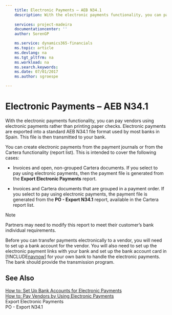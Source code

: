 ```yaml
---
    title: Electronic Payments – AEB N34.1 
    description: With the electronic payments functionality, you can pay vendors using electronic payments rather than printing paper checks. Electronic payments are exported into a standard AEB N34.1 file format used by most banks in Spain. This file is then transmitted to your bank.
    
    services: project-madeira 
    documentationcenter: ''
    author: SorenGP

    ms.service: dynamics365-financials
    ms.topic: article
    ms.devlang: na
    ms.tgt_pltfrm: na
    ms.workload: na
    ms.search.keywords:
    ms.date: 07/01/2017
    ms.author: sgroespe

---
```

# Electronic Payments – AEB N34.1
With the electronic payments functionality, you can pay vendors using electronic payments rather than printing paper checks. Electronic payments are exported into a standard AEB N34.1 file format used by most banks in Spain. This file is then transmitted to your bank.  
  
 You can create electronic payments from the payment journals or from the Cartera functionality (report list). This is intended to cover the following cases:  
  
-   Invoices and open, non-grouped Cartera documents. If you select to pay using electronic payments, then the payment file is generated from the **Export Electronic Payments** report.  
  
-   Invoices and Cartera documents that are grouped in a payment order. If you select to pay using electronic payments, the payment file is generated from the **PO - Export N34.1** report, available in the Cartera report list.  
  
> [!NOTE]  
>  Partners may need to modify this report to meet their customer’s bank individual requirements.  
  
 Before you can transfer payments electronically to a vendor, you will need to set up a bank account for the vendor. You will also need to set up the electronic payment links with your bank and set up the bank account card in [!INCLUDE[navnow](../../includes/navnow_md.md)] for your own bank to handle the electronic payments. The bank should provide the transmission program.  
  
## See Also  
 [How to: Set Up Bank Accounts for Electronic Payments](how-to-set-up-bank-accounts-for-electronic-payments.md)   
 [How to: Pay Vendors by Using Electronic Payments](how-to-pay-vendors-by-using-electronic-payments.md)   
 Export Electronic Payments   
 PO - Export N34.1